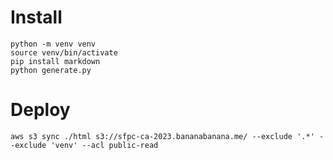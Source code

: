 # Install

```
python -m venv venv
source venv/bin/activate
pip install markdown
python generate.py
```

# Deploy

```
aws s3 sync ./html s3://sfpc-ca-2023.bananabanana.me/ --exclude '.*' --exclude 'venv' --acl public-read
```
